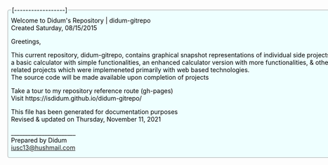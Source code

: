 
######
<fieldset><legend>[------------------]</legend>
Welcome to Didum's Repository | didum-gitrepo <br/>
Created Saturday, 08/15/2015

Greetings,

<p>This current repository, didum-gitrepo, contains graphical snapshot representations of individual side projects:<br/>
a basic calculator with simple functionalities, an enhanced calculator version with more functionalities, & other<br/> related projects which were implemeneted primarily with web based technologies.<br/>
    The source code will be made available upon completion of projects
    </p>
    
<p> Take a tour to my repository reference route (gh-pages)<br/>
    Visit https://isdidum.github.io/didum-gitrepo/
</p>

<p>
    This file has been generated for documentation purposes<br/>
    Revised & updated on Thursday, November 11, 2021
</p>

_______________________<br/>
Prepared by Didum <br/>
iusc13@hushmail.com
</fieldset>

<style>
    fieldset {
        border: 1px solid #aaa;
        border-radius: 4px;
        padding: .5em .5em 0;
        color: #000;
        background:#eff;
        width:850px;
    }
</style>
